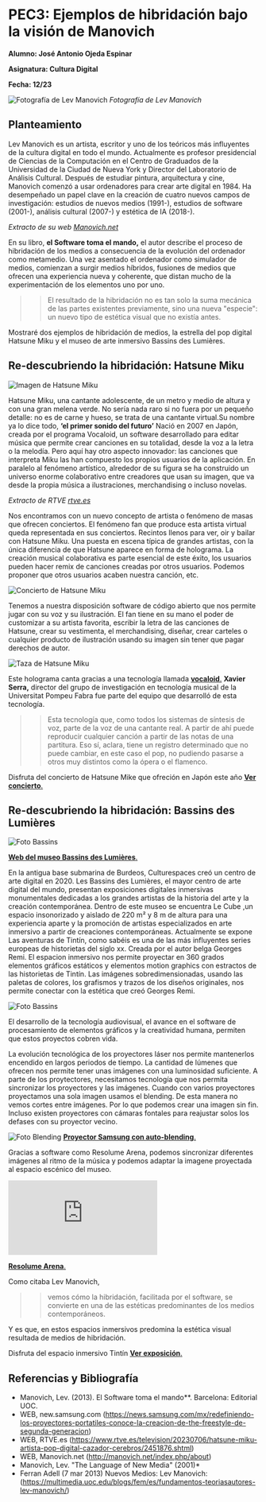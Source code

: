 # PEC3: Ejemplos de hibridación bajo la visión de Manovich

**Alumno: José Antonio Ojeda Espinar**


**Asignatura: Cultura Digital**


**Fecha: 12/23**

![Fotografía de Lev Manovich](https://upload.wikimedia.org/wikipedia/commons/thumb/9/93/Lev_Manovich_—_How_to_analyze_culture_using_social_networks.jpg/1280px-Lev_Manovich_—_How_to_analyze_culture_using_social_networks.jpg)
*Fotografía de Lev Manovich*


## Planteamiento

Lev Manovich es un artista, escritor y uno de los teóricos más influyentes de la cultura digital en todo el mundo. Actualmente es profesor presidencial de Ciencias de la Computación en el Centro de Graduados de la Universidad de la Ciudad de Nueva York y Director del Laboratorio de Análisis Cultural. Después de estudiar pintura, arquitectura y cine, Manovich comenzó a usar ordenadores para crear arte digital en 1984. Ha desempeñado un papel clave en la creación de cuatro nuevos campos de investigación: estudios de nuevos medios (1991-), estudios de software (2001-), análisis cultural (2007-) y estética de IA (2018-).

*Extracto de su web [Manovich.net](http://manovich.net/index.php/about)*

En su libro, **el Software toma el mando,** el autor describe el proceso de hibridación de los medios a consecuencia de la evolución del ordenador como metamedio. Una vez asentado el ordenador como simulador de medios, comienzan a surgir medios híbridos, fusiones de medios que ofrecen una experiencia nueva y coherente, que distan mucho de la experimentación de los elementos uno por uno.
>>El resultado de la hibridación no es tan solo la suma mecánica de las partes
existentes previamente, sino una nueva "especie": un nuevo tipo de
estética visual que no existía antes.

Mostraré dos ejemplos de hibridación de medios, la estrella del pop digital Hatsune Miku y el museo de arte inmersivo Bassins des Lumières.

## Re-descubriendo la hibridación: Hatsune Miku

![Imagen de Hatsune Miku](https://img2.rtve.es/i/?w=1600&i=1689160036944.jpg)

Hatsune Miku, una cantante adolescente, de un metro y medio de altura y con una gran melena verde. No sería nada raro si no fuera por un pequeño detalle: no es de carne y hueso, se trata de una cantante virtual.Su nombre ya lo dice todo, **‘el primer sonido del futuro’**
Nació en 2007 en Japón, creada por el programa Vocaloid, un software desarrollado para editar música que permite crear canciones en su totalidad, desde la voz a la letra o la melodía. Pero aquí hay otro aspecto innovador: las canciones que interpreta Miku las han compuesto los propios usuarios de la aplicación. 
En paralelo al fenómeno artístico, alrededor de su figura se ha construido un universo enorme colaborativo entre creadores que usan su imagen, que va desde la propia música a ilustraciones, merchandising o incluso novelas.

*Extracto de RTVE [rtve.es](https://www.rtve.es/television/20230706/hatsune-miku-artista-pop-digital-cazador-cerebros/2451876.shtml)*

Nos encontramos con un nuevo concepto de artista o fenómeno de masas que ofrecen conciertos. 
El fenómeno fan que produce esta artista virtual queda representada en sus conciertos. Recintos llenos para ver, oir y bailar con Hatsune Miku. Una puesta en escena típica de grandes artistas, con la única diferencia de que Hatsune aparece en forma de holograma. La creación musical colaborativa es parte esencial de este éxito, los usuarios pueden hacer remix de canciones creadas por otros usuarios. Podemos proponer que otros usuarios acaben nuestra canción, etc.

![Concierto de Hatsune Miku](https://i.cbc.ca/1.3597213.1580395854!/fileImage/httpImage/image.JPG_gen/derivatives/16x9_780/hatsune-miku.JPG)

Tenemos a nuestra disposición software de código abierto que nos permite jugar con su voz y su ilustración. El fan tiene en su mano el poder de customizar a su artista favorita, escribir la letra de las canciones de Hatsune, crear su vestimenta, el merchandising, diseñar, crear carteles o cualquier producto de ilustración usando su imagen sin tener que pagar derechos de autor. 


![Taza de Hatsune Miku](https://www.orientalmarket.es/shop/24208-large_default/HATSUNE-MIKU-Taza-320-ml-Hastune-Miku.jpg)

Este holograma canta gracias a una tecnología llamada [**vocaloid**.](https://www.vocaloid.com/en/) **Xavier Serra,** director del grupo de investigación en tecnología musical de la Universitat Pompeu Fabra fue parte del equipo que desarrolló de esta tecnología.

>>Esta tecnología que, como todos los sistemas de síntesis de voz, parte de la voz de una cantante real. A partir de ahí puede reproducir cualquier canción a partir de las notas de una partitura. Eso sí, aclara, tiene un registro determinado que no puede cambiar, en este caso el pop, no pudiendo pasarse a otros muy distintos como la ópera o el flamenco.

Disfruta del concierto de Hatsune Mike que ofreción en Japón este año [**Ver concierto**.](https://www.youtube.com/watch?v=muCkNGltr0Q)


## Re-descubriendo la hibridación: Bassins des Lumières
![Foto Bassins](https://media.sudouest.fr/12808970/1000x500/herge-tintinimaginatio-2022.jpg?v=1667235764)

[**Web del museo Bassins des Lumières**.](https://www.bassins-lumieres.com/fr)

En la antigua base submarina de Burdeos, Culturespaces creó un centro de arte digital en 2020. Les Bassins des Lumières, el mayor centro de arte digital del mundo, presentan exposiciones digitales inmersivas monumentales dedicadas a los grandes artistas de la historia del arte y la creación contemporánea.
Dentro de este museo se encuentra Le Cube ,un espacio insonorizado y aislado de 220 m² y 8 m de altura para una experiencia aparte y la promoción de artistas especializados en arte inmersivo a partir de creaciones contemporáneas.
Actualmente se expone Las aventuras de Tintín, como sabéis es una de las más influyentes series europeas de historietas del siglo xx. Creada por el autor belga Georges Remi.
El espacion inmersivo nos permite proyectar en 360 grados elementos gráficos estáticos y elementos motion graphics con estractos de las historietas de Tintín.
Las imágenes sobredimensionadas, usando las paletas de colores, los grafismos y trazos de los diseños originales, nos permite conectar con la estética que creó Georges Remi.


![Foto Bassins](https://cdn.sortiraparis.com/images/80/99944/807105-tintin-l-aventure-immersive-a-l-atelier-des-lumieres-l-exposition-insolite-a-vivre-nos-photos.jpg)

El desarrollo de la tecnología audiovisual, el avance en el software de procesamiento de elementos gráficos y la creatividad humana, permiten que estos proyectos cobren vida. 

La evolución tecnológica de los proyectores láser nos permite mantenerlos encendido en largos periodos de tiempo. La cantidad de lúmenes que ofrecen nos permite tener unas imágenes con una luminosidad suficiente. A parte de los proytectores, necesitamos tecnología que nos permita sincronizar los proyectores y las imágenes. Cuando con varios proyectores proyectamos una sola imagen usamos el blending. De esta manera no vemos cortes entre imágenes. Por lo que podemos crear una imagen sin fin. Incluso existen proyectores con cámaras fontales para reajustar solos los defases con su proyector vecino.

![Foto Blending](https://img.global.news.samsung.com/mx/wp-content/uploads/2023/09/The-Freestyle-2nd-Gen_main1.jpeg)
[**Proyector Samsung con auto-blending**.](https://news.samsung.com/mx/redefiniendo-los-proyectores-portatiles-conoce-la-creacion-de-the-freestyle-de-segunda-generacion)


Gracias a software como Resolume Arena, podemos sincronizar diferentes imágenes al ritmo de la música y podemos adaptar la imagene proyectada al espacio escénico del museo.


![Foto Software Resolumen](https://resolume.com/forum/download/file.php?id=3256&sid=ded19f9b52a198297fe79f1b42772f7e&mode=view)

[**Resolume Arena**.](https://www.resolume.com)

Como citaba Lev Manovich, 
>>vemos cómo la hibridación, facilitada por el software, se convierte en una de las estéticas predominantes de los medios contemporáneos.
>>
Y es que, en estos espacios inmersivos predomina la estética visual resultada de medios de hibridación.

Disfruta del espacio inmersivo Tintín [**Ver exposición**.](https://www.youtube.com/watch?v=G11SNOSdFBE)





## Referencias y Bibliografía

- Manovich, Lev. (2013).  El Software toma el mando**. Barcelona: Editorial UOC.
- WEB, new.samsung.com (https://news.samsung.com/mx/redefiniendo-los-proyectores-portatiles-conoce-la-creacion-de-the-freestyle-de-segunda-generacion)
- WEB, RTVE.es (https://www.rtve.es/television/20230706/hatsune-miku-artista-pop-digital-cazador-cerebros/2451876.shtml)
- WEB, Manovich.net (http://manovich.net/index.php/about)
- Manovich, Lev. "The Language of New Media" (2001)*
- Ferran Adell (7 mar 2013) Nuevos Medios: Lev Manovich:(https://multimedia.uoc.edu/blogs/fem/es/fundamentos-teoriasautores-lev-manovich/)
